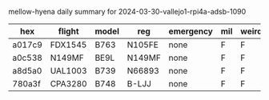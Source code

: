 mellow-hyena daily summary for 2024-03-30-vallejo1-rpi4a-adsb-1090

|hex|flight|model|reg|emergency|mil|weirdo|
|--|--|--|--|--|--|--|
|a017c9|FDX1545|B763|N105FE|none|F|F|
|a0c538|N149MF|BE9L|N149MF|none|F|F|
|a8d5a0|UAL1003|B739|N66893|none|F|F|
|780a3f|CPA3280|B748|B-LJJ|none|F|F|
